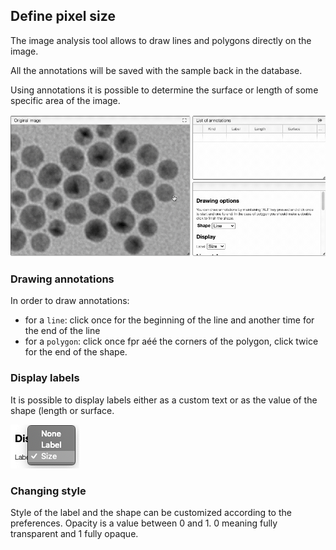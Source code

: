 ## Define pixel size

The image analysis tool allows to draw lines and polygons directly on the image.

All the annotations will be saved with the sample back in the database.

Using annotations it is possible to determine the surface or length of some specific area
of the image.

<img src="annotations.gif">

### Drawing annotations

In order to draw annotations:

- for a `line`: click once for the beginning of the line and another time for the end of the line
- for a `polygon`: click once fpr aéé the corners of the polygon, click twice for the end of the shape.

### Display labels

It is possible to display labels either as a custom text or as the value of the shape (length or surface.

<img src="label.png">

### Changing style

Style of the label and the shape can be customized according to the preferences. Opacity is a value between 0 and 1. 0 meaning fully transparent and 1 fully opaque.
